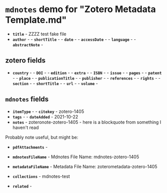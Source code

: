 # `mdnotes` demo for "Zotero Metadata Template.md"

- **`title`** - ZZZZ test fake file
- **`author`** - - **`shortTitle`** - - **`date`** - - **`accessDate`** - - **`language`** - - **`abstractNote`** - 
## zotero fields

- **`country`** - - **`DOI`** - - **`edition`** - - **`extra`** - - **`ISBN`** - - **`issue`** - - **`pages`** - - **`patent`** - - **`place`** - - **`publicationTitle`** - - **`publisher`** - - **`references`** - - **`rights`** - - **`section`** - - **`shortTitle`** - - **`url`** - - **`volume`** - 

## `mdnotes`  fields

- **`itemType`** - - **`citekey`** - zotero-1405
- **`tags`** - - **`dateAdded`** - 2021-10-22
- **`notes`** - zoteronote-zotero-1405 - here is a blockquote from something I haven't read

Probably note useful, but might be:

- **`pdfAttachments`** - 
- **`mdnotesFileName`** -  Mdnotes File Name: mdnotes-zotero-1405

- **`metadataFileName`** -  Metadata File Name: zoterometadata-zotero-1405

- **`collections`** - mdnotes-test

- **`related`** - 
  